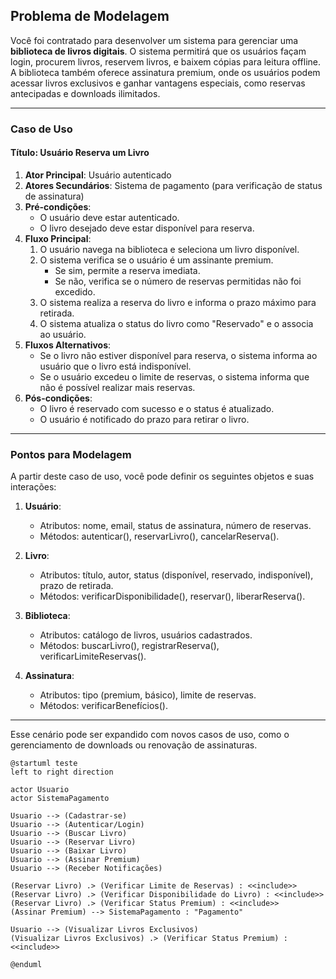 ## Problema de Modelagem

Você foi contratado para desenvolver um sistema para gerenciar uma **biblioteca de livros digitais**. O sistema permitirá que os usuários façam login, procurem livros, reservem livros, e baixem cópias para leitura offline. A biblioteca também oferece assinatura premium, onde os usuários podem acessar livros exclusivos e ganhar vantagens especiais, como reservas antecipadas e downloads ilimitados.

---

### Caso de Uso

#### **Título**: Usuário Reserva um Livro

1. **Ator Principal**: Usuário autenticado
2. **Atores Secundários**: Sistema de pagamento (para verificação de status de assinatura)
3. **Pré-condições**:
   - O usuário deve estar autenticado.
   - O livro desejado deve estar disponível para reserva.
4. **Fluxo Principal**:
   1. O usuário navega na biblioteca e seleciona um livro disponível.
   2. O sistema verifica se o usuário é um assinante premium.
      - Se sim, permite a reserva imediata.
      - Se não, verifica se o número de reservas permitidas não foi excedido.
   3. O sistema realiza a reserva do livro e informa o prazo máximo para retirada.
   4. O sistema atualiza o status do livro como "Reservado" e o associa ao usuário.
5. **Fluxos Alternativos**:
   - Se o livro não estiver disponível para reserva, o sistema informa ao usuário que o livro está indisponível.
   - Se o usuário excedeu o limite de reservas, o sistema informa que não é possível realizar mais reservas.
6. **Pós-condições**:
   - O livro é reservado com sucesso e o status é atualizado.
   - O usuário é notificado do prazo para retirar o livro.

---

### Pontos para Modelagem

A partir deste caso de uso, você pode definir os seguintes objetos e suas interações:

1. **Usuário**:
   - Atributos: nome, email, status de assinatura, número de reservas.
   - Métodos: autenticar(), reservarLivro(), cancelarReserva().

2. **Livro**:
   - Atributos: título, autor, status (disponível, reservado, indisponível), prazo de retirada.
   - Métodos: verificarDisponibilidade(), reservar(), liberarReserva().

3. **Biblioteca**:
   - Atributos: catálogo de livros, usuários cadastrados.
   - Métodos: buscarLivro(), registrarReserva(), verificarLimiteReservas().

4. **Assinatura**:
   - Atributos: tipo (premium, básico), limite de reservas.
   - Métodos: verificarBenefícios().

---

Esse cenário pode ser expandido com novos casos de uso, como o gerenciamento de downloads ou renovação de assinaturas.

```plantuml
@startuml teste
left to right direction

actor Usuario
actor SistemaPagamento

Usuario --> (Cadastrar-se)
Usuario --> (Autenticar/Login)
Usuario --> (Buscar Livro)
Usuario --> (Reservar Livro)
Usuario --> (Baixar Livro)
Usuario --> (Assinar Premium)
Usuario --> (Receber Notificações)

(Reservar Livro) .> (Verificar Limite de Reservas) : <<include>>
(Reservar Livro) .> (Verificar Disponibilidade do Livro) : <<include>>
(Reservar Livro) .> (Verificar Status Premium) : <<include>>
(Assinar Premium) --> SistemaPagamento : "Pagamento"

Usuario --> (Visualizar Livros Exclusivos)
(Visualizar Livros Exclusivos) .> (Verificar Status Premium) : <<include>>

@enduml
```
